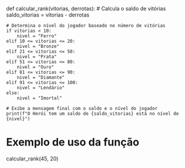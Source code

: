 def calcular_rank(vitorias, derrotas):
    # Calcula o saldo de vitórias
    saldo_vitorias = vitorias - derrotas
    
    # Determina o nível do jogador baseado no número de vitórias
    if vitorias < 10:
        nivel = "Ferro"
    elif 10 <= vitorias <= 20:
        nivel = "Bronze"
    elif 21 <= vitorias <= 50:
        nivel = "Prata"
    elif 51 <= vitorias <= 80:
        nivel = "Ouro"
    elif 81 <= vitorias <= 90:
        nivel = "Diamante"
    elif 91 <= vitorias <= 100:
        nivel = "Lendário"
    else:
        nivel = "Imortal"
    
    # Exibe a mensagem final com o saldo e o nível do jogador
    print(f"O Herói tem um saldo de {saldo_vitorias} está no nível de {nivel}")

# Exemplo de uso da função
calcular_rank(45, 20)
